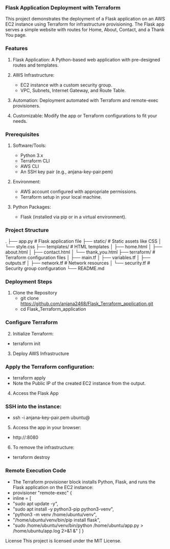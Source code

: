 ### Flask Application Deployment with Terraform

This project demonstrates the deployment of a Flask application on an AWS EC2 instance using Terraform for infrastructure provisioning. The Flask app serves a simple website with routes for Home, About, Contact, and a Thank You page.

### Features
1. Flask Application: A Python-based web application with pre-designed routes and templates.

2.  AWS Infrastructure:
    - EC2 instance with a custom security group.
    - VPC, Subnets, Internet Gateway, and Route Table.

3. Automation: Deployment automated with Terraform and remote-exec provisioners.

4. Customizable: Modify the app or Terraform configurations to fit your needs.

### Prerequisites
1. Software/Tools:
   - Python 3.x
   - Terraform CLI
   - AWS CLI
   - An SSH key pair (e.g., anjana-key-pair.pem)

2. Environment:
   - AWS account configured with appropriate permissions.
   - Terraform setup in your local machine.

3. Python Packages:
   - Flask (installed via pip or in a virtual environment).

### Project Structure
.
├── app.py               # Flask application file
├── static/              # Static assets like CSS
│   └── style.css
├── templates/           # HTML templates
│   ├── home.html
│   ├── about.html
│   ├── contact.html
│   └── thank_you.html
├── terraform/           # Terraform configuration files
│   ├── main.tf
│   ├── variables.tf
│   ├── outputs.tf
│   ├── network.tf       # Network resources
│   └── security.tf      # Security group configuration
└── README.md  
          
### Deployment Steps
1. Clone the Repository
   -  git clone https://github.com/anjana2468/Flask_Terraform_application.git
   -  cd Flask_Terraform_application

### Configure Terraform
2. Initialize Terraform:
  -  terraform init

3. Deploy AWS Infrastructure
### Apply the Terraform configuration:
  - terraform apply
  - Note the Public IP of the created EC2 instance from the output.

4. Access the Flask App
### SSH into the instance:
  - ssh -i anjana-key-pair.pem ubuntu@<instance-public-ip>

5. Access the app in your browser:
 - http://<instance-public-ip>:8080

6. To remove the infrastructure:
 - terraform destroy

### Remote Execution Code
- The Terraform provisioner block installs Python, Flask, and runs the Flask application on the EC2 instance:
- provisioner "remote-exec" {
-  inline = [
-    "sudo apt update -y",
-    "sudo apt install -y python3-pip python3-venv",
-    "python3 -m venv /home/ubuntu/venv",
-    "/home/ubuntu/venv/bin/pip install flask",
-    "sudo /home/ubuntu/venv/bin/python /home/ubuntu/app.py > /home/ubuntu/app.log 2>&1 &"
  ]
}


License
This project is licensed under the MIT License.

